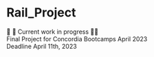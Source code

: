 # Rail_Project
:construction_worker: :construction: Current work in progress :construction::construction_worker:  
Final Project for Concordia Bootcamps April 2023  
Deadline April 11th, 2023
